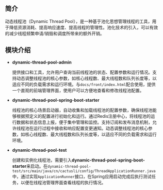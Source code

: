 ## 简介

动态线程池（Dynamic Thread Pool），是一种基于池化思想管理线程的工具，用于降低资源消耗、提高响应速度、提高线程的管理性。池化技术的引入，可以有效的减少线程频繁申请/销毁和调度所带来的额外开销。

## 模块介绍

* **dynamic-thread-pool-admin**

  提供接口和工具，允许用户查询当前线程池的状态、配置参数和运行情况。支持动态调整线程池的核心参数，如核心线程数、最大线程数和队列长度等，以适应不同的负载需求和运行环境。与`docs/front/index.html`配合使用，提供一个直观的前端管理界面，使用户可以方便地查看和修改线程池配置。

* **dynamic-thread-pool-spring-boot-starter**

  线程池的核心场景启动器，自动收集和加载线程池的配置参数，确保线程池能够根据预定义的配置进行初始化和运行。通过Redis注册中心，将线程池的运行数据和状态信息上报，便于集中管理和监控。支持订阅和发布消息机制，允许线程池在运行过程中接收和响应配置变更通知。动态调整线程池的核心参数，如核心线程数、最大线程数和队列长度等，以适应不同的负载需求和运行环境。

* **dynamic-thread-pool-test**

  创建和实例化线程池，需要引入**dynamic-thread-pool-spring-boot-starter**来启动。在`dynamic-thread-pool-test/src/main/java/cn/cactusli/config/ThreadApplicationRunner.java`中，通过实现`ApplicationRunner`接口，在Spring应用启动完成后执行测试任务，以便在线程池管理界面查看线程的执行情况。
